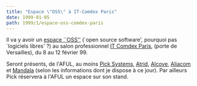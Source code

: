 ```yaml
---
title: "Espace \"OSS\" à IT-Comdex Paris"
date: 1999-01-05
path: 1999/1/espace-oss-comdex-paris
---
```


<P>
Il va y avoir un <A HREF="http://www.birp.com/lx/">espace
``OSS''</A> (`open source software', pourquoi
pas `logiciels libres' ?) au salon professionnel  <A HREF="http://www.comdex.com/comdex/owa/event_home?v_event_id=280">IT
Comdex Paris</A>, (porte de Versailles), du 8 au 12 février 99.
</P>

<P>
Seront présents, de l'AFUL, au moins <A HREF="http://www.pick-systems.fr/">Pick Systems</A>,
<A HREF="http://www.atrid.fr/">Atrid</A>,
<A HREF="http://www.alcove.fr/">Alcove</A>,
<A HREF="http://www.aliacom.fr/">Aliacom</A> et <A HREF="http://www.mandalux.com/">Mandala</A> (selon les informations dont
je dispose à ce jour). Par ailleurs Pick réservera à l'AFUL un espace
sur son stand.
</P>


